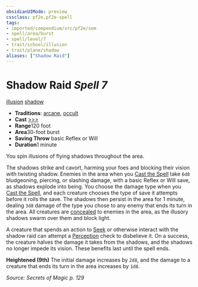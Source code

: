 ```yaml
---
obsidianUIMode: preview
cssclass: pf2e,pf2e-spell
tags:
- imported/compendium/src/pf2e/som
- spell/area/burst
- spell/level/7
- trait/school/illusion
- trait/plane/shadow
aliases: ["Shadow Raid"]
---
```

# Shadow Raid *Spell 7*   
[illusion](illusion.md)  [shadow](rules/traits/shadow.md)  

- **Traditions**: [arcane](arcane.md), [occult](occult.md)
- **Cast** [>>>](chapter-9-playing-the-game.md#Actions "Three-Action") 
- **Range**120 foot
- **Area**30-foot burst
- **Saving Throw**  basic Reflex or Will
- **Duration**1 minute

You spin illusions of flying shadows throughout the area.

The shadows strike and cavort, harming your foes and blocking their vision with twisting shadow. Enemies in the area when you [Cast the Spell](cast-a-spell.md) take `6d8` bludgeoning, piercing, or slashing damage, with a basic Reflex or Will save, as shadows explode into being. You choose the damage type when you [Cast the Spell](cast-a-spell.md), and each creature chooses the type of save it attempts before it rolls the save. The shadows then persist in the area for 1 minute, dealing `3d8` damage of the type you chose to any enemy that ends its turn in the area. All creatures are [concealed](conditions.md#Concealed) to enemies in the area, as the illusory shadows swarm over them and block light.

A creature that spends an action to [Seek](seek.md) or otherwise interact with the shadow raid can attempt a [Perception](../skills.md#Perception) check to disbelieve it. On a success, the creature halves the damage it takes from the shadows, and the shadows no longer impede its vision. These benefits last until the spell ends.

**Heightened (9th)** The initial damage increases by `2d8`, and the damage to a creature that ends its turn in the area increases by `1d8`.

*Source: Secrets of Magic p. 129*